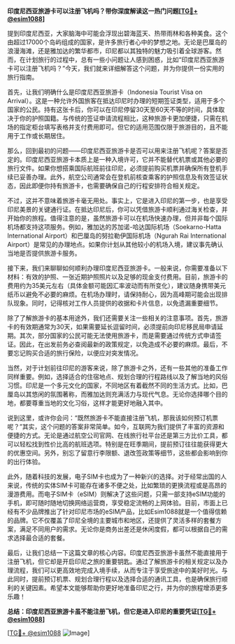 **印度尼西亚旅游卡可以注册飞机吗？带你深度解读这一热门问题[[TG💪+ @esim1088](https://t.me/s/esim1088)]**

提到印度尼西亚，大家脑海中可能会浮现出碧海蓝天、热带雨林和各种美食。这个由超过17000个岛屿组成的国家，是许多旅行者心中的梦想之地。无论是巴厘岛的浪漫海滩，还是雅加达的繁华都市，印尼都以其独特的魅力吸引着全球游客。然而，在计划旅行的过程中，总有一些小问题让人感到困惑，比如“印度尼西亚旅游卡可以注册飞机吗？”今天，我们就来详细解答这个问题，并为你提供一份实用的旅行指南。

首先，让我们明确什么是印度尼西亚旅游卡（Indonesia Tourist Visa on Arrival）。这是一种允许外国旅客在抵达印尼时办理的短期签证类型，适用于多个国家的公民。持有这张卡后，你可以在印尼停留30天至60天不等的时间，具体取决于你的护照国籍。与传统的签证申请流程相比，这种旅游卡更加便捷，只需在机场的指定柜台填写表格并支付费用即可。但它的适用范围仅限于旅游目的，且不能用于工作或长期居住。

那么，回到最初的问题——印度尼西亚旅游卡是否可以用来注册飞机呢？答案是否定的。印度尼西亚旅游卡本质上是一种入境许可，它并不能替代机票或其他必要的旅行文件。如果你想搭乘国际航班前往印尼，必须提前购买机票并确保所有登机手续已妥善办理。此外，航空公司通常会在登机前核查乘客的护照信息及有效签证状态，因此即便你持有旅游卡，也需要确保自己的行程安排符合相关规定。

不过，这并不意味着旅游卡毫无用处。事实上，它是进入印尼的第一步，也是享受印尼美景的关键通行证。在抵达印尼后，你可以凭借旅游卡顺利通过海关检查，并开始你的旅程。值得注意的是，虽然旅游卡可以在机场快速办理，但并非每个国际机场都支持这项服务。例如，雅加达的苏加诺-哈达国际机场（Soekarno-Hatta International Airport）和巴厘岛的努拉勒伊国际机场（Ngurah Rai International Airport）是常见的办理地点。如果你计划从其他较小的机场入境，建议事先确认当地是否提供旅游卡服务。

接下来，我们来聊聊如何顺利办理印度尼西亚旅游卡。一般来说，你需要准备以下材料：有效的护照、一张近期护照照片以及足够的现金支付费用。目前，旅游卡的费用约为35美元左右（具体金额可能因汇率波动而有所变化），建议随身携带美元纸币以避免不必要的麻烦。在机场办理时，请保持耐心，因为高峰期可能会出现排队现象。同时，记得核对工作人员提供的收据和卡片信息，以免遗漏重要细节。

除了了解旅游卡的基本用途外，我们还需要关注一些相关的注意事项。首先，旅游卡的有效期通常为30天，如果需要延长逗留时间，必须提前向印尼移民局申请延期。其次，部分国家的公民可能无法使用旅游卡，而是需要通过传统方式申请签证。因此，在出发前务必查阅最新的政策规定，以免造成不必要的麻烦。最后，不要忘记购买合适的旅行保险，以便应对突发情况。

当然，对于计划前往印尼的游客来说，除了旅游卡之外，还有一些其他的准备工作同样重要。例如，选择适合的住宿地点、规划合理的行程路线以及了解当地的风俗习惯。印尼是一个多元文化的国家，不同地区有着截然不同的生活方式。比如，巴厘岛以其悠闲的氛围著称，而雅加达则充满活力与现代气息。无论你选择哪个目的地，都要尊重当地的文化习俗，这样才能更好地融入其中。

说到这里，或许你会问：“既然旅游卡不能直接注册飞机，那我该如何预订机票呢？”其实，这个问题的答案非常简单。如今，互联网为我们提供了丰富的资源和便捷的方式。无论是通过航空公司官网、在线旅行社平台还是第三方比价工具，都可以轻松找到性价比高的航班选项。特别是在旺季期间，提前预订往往能获得更大的优惠空间。另外，别忘了留意行李限额、退改签政策等细节，这些都会影响到你的出行体验。

此外，随着科技的发展，电子SIM卡也成为了一种新兴的选择。对于经常出国的人来说，传统的实体SIM卡可能存在诸多不便之处，比如繁琐的更换流程或是高昂的漫游费用。而电子SIM卡（eSIM）则解决了这些问题，只需一部支持eSIM功能的手机，即可随时随地切换网络运营商，享受稳定流畅的上网体验。目前，市面上已经有不少品牌推出了针对印尼市场的eSIM产品，比如Esim1088就是一个值得信赖的品牌。它不仅覆盖了印尼全境的主要城市和地区，还提供了灵活多样的套餐方案，满足不同用户的需求。无论你是商务出差还是休闲度假，都可以根据自己的需求选择最合适的套餐。

最后，让我们总结一下这篇文章的核心内容。印度尼西亚旅游卡虽然不能直接用于注册飞机，但它却是开启印尼之旅的重要钥匙。通过了解旅游卡的相关规定以及办理流程，我们可以更高效地完成入境手续，从而专注于享受旅途中的美好时光。与此同时，提前预订机票、规划合理行程以及选择合适的通讯工具，也是确保旅行顺利的关键因素。希望本文能够帮助你更好地准备印尼之行，并为你的旅程增添更多乐趣！

**总结：印度尼西亚旅游卡虽不能注册飞机，但它是进入印尼的重要凭证[[TG💪+ @esim1088](https://t.me/s/esim1088)]**

[[TG💪+ @esim1088](https://t.me/s/esim1088) ![Image](https://i.postimg.cc/4NQfJmqS/Snipaste-2025-05-13-00-14-12.png)]